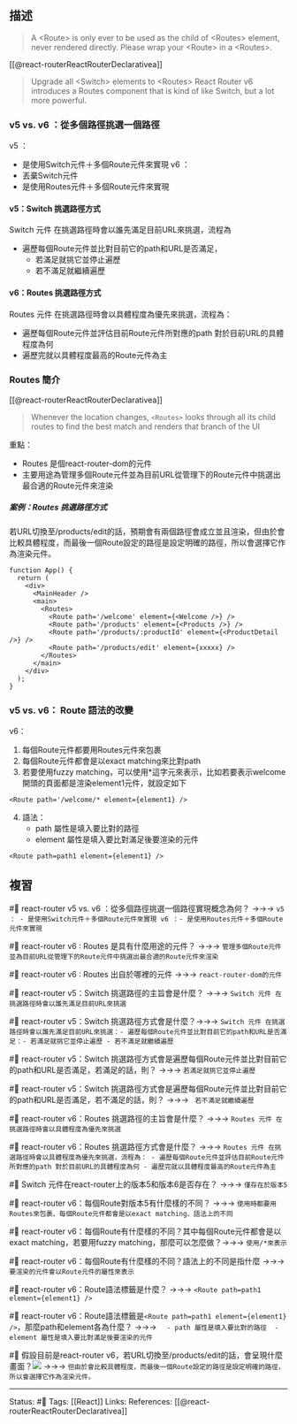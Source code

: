 


## 描述

> A \<Route\> is only ever to be used as the child of \<Routes\> element, never rendered directly. Please wrap your \<Route\> in a \<Routes\>.

[[@react-routerReactRouterDeclarativea]]
> Upgrade all \<Switch\> elements to \<Routes\>
> React Router v6 introduces a Routes component that is kind of like Switch, but a lot more powerful.


### v5 vs. v6 ：從多個路徑挑選一個路徑

v5 ：
- 是使用Switch元件＋多個Route元件來實現
v6 ：
- 丟棄Switch元件
- 是使用Routes元件＋多個Route元件來實現


#### v5：Switch 挑選路徑方式
Switch 元件 在挑選路徑時會以誰先滿足目前URL來挑選，流程為
- 遍歷每個Route元件並比對目前它的path和URL是否滿足，
	- 若滿足就挑它並停止遍歷
	- 若不滿足就繼續遍歷

#### v6：Routes 挑選路徑方式
Routes 元件 在挑選路徑時會以具體程度為優先來挑選，流程為：
- 遍歷每個Route元件並評估目前Route元件所對應的path 對於目前URL的具體程度為何
- 遍歷完就以具體程度最高的Route元件為主


### Routes 簡介
[[@react-routerReactRouterDeclarativea]]
> Whenever the location changes, `<Routes>` looks through all its child routes to find the best match and renders that branch of the UI

重點：
- Routes 是個react-router-dom的元件
- 主要用途為管理多個Route元件並為目前URL從管理下的Route元件中挑選出最合適的Route元件來渲染

##### 案例：Routes 挑選路徑方式

若URL切換至/products/edit的話，預期會有兩個路徑會成立並且渲染，但由於會比較具體程度，而最後一個Route設定的路徑是設定明確的路徑，所以會選擇它作為渲染元件。

```
function App() {
  return (
    <div>
      <MainHeader />
      <main>
        <Routes>
          <Route path='/welcome' element={<Welcome />} />
          <Route path='/products' element={<Products />} />
          <Route path='/products/:productId' element={<ProductDetail />} />
          <Route path='/products/edit' element={xxxxx} />
        </Routes>
      </main>
    </div>
  );
}
```


### v5 vs. v6： Route 語法的改變


v6：
1. 每個Route元件都要用Routes元件來包裹
2. 每個Route元件都會是以exact matching來比對path
3. 若要使用fuzzy matching，可以使用\*這字元來表示，比如若要表示welcome開頭的頁面都是渲染element1元件，就設定如下
```
<Route path='/welcome/* element={element1} />
```
4. 語法：
	 - path 屬性是填入要比對的路徑
	 - element 屬性是填入要比對滿足後要渲染的元件
```
<Route path=path1 element={element1} />
```


## 複習


#🧠 react-router v5 vs. v6 ：從多個路徑挑選一個路徑實現概念為何？ ->->-> `v5 ： - 是使用Switch元件＋多個Route元件來實現 v6 ：- 是使用Routes元件＋多個Route元件來實現`
<!--SR:!2022-12-06,3,250-->

#🧠 react-router v6 : Routes 是具有什麼用途的元件？ ->->-> `管理多個Route元件並為目前URL從管理下的Route元件中挑選出最合適的Route元件來渲染`
<!--SR:!2022-12-06,3,250-->

#🧠 react-router v6 : Routes 出自於哪裡的元件 ->->-> `react-router-dom的元件`
<!--SR:!2022-12-06,3,250-->

#🧠 react-router v5：Switch 挑選路徑的主旨會是什麼？ ->->-> `Switch 元件 在挑選路徑時會以誰先滿足目前URL來挑選`
<!--SR:!2022-12-14,8,250-->

#🧠 react-router v5：Switch 挑選路徑方式會是什麼？->->-> `Switch 元件 在挑選路徑時會以誰先滿足目前URL來挑選：- 遍歷每個Route元件並比對目前它的path和URL是否滿足：- 若滿足就挑它並停止遍歷 - 若不滿足就繼續遍歷`
<!--SR:!2022-12-14,8,250-->

#🧠 react-router v5：Switch 挑選路徑方式會是遍歷每個Route元件並比對目前它的path和URL是否滿足，若滿足的話，則？ ->->-> `若滿足就挑它並停止遍歷`
<!--SR:!2022-12-06,3,250-->


#🧠 react-router v5：Switch 挑選路徑方式會是遍歷每個Route元件並比對目前它的path和URL是否滿足，若不滿足的話，則？ ->->-> ` 若不滿足就繼續遍歷`
<!--SR:!2022-12-06,3,250-->

#🧠 react-router v6：Routes 挑選路徑的主旨會是什麼？ ->->-> `Routes 元件 在挑選路徑時會以具體程度為優先來挑選`
<!--SR:!2022-12-06,3,250-->


#🧠 react-router v6：Routes 挑選路徑方式會是什麼？ ->->-> `Routes 元件 在挑選路徑時會以具體程度為優先來挑選，流程為： - 遍歷每個Route元件並評估目前Route元件所對應的path 對於目前URL的具體程度為何 - 遍歷完就以具體程度最高的Route元件為主`
<!--SR:!2022-12-06,3,250-->

#🧠 Switch 元件在react-router上的版本5和版本6是否存在？ ->->-> `僅存在於版本5`
<!--SR:!2022-12-16,10,250-->

#🧠 react-router v6：每個Route對版本5有什麼樣的不同？ ->->-> `使用時都要用Routes來包裹、每個Route元件都會是以exact matching、語法上的不同`
<!--SR:!2022-12-15,9,250-->


#🧠 react-router v6：每個Route有什麼樣的不同？其中每個Route元件都會是以exact matching，若要用fuzzy matching，那麼可以怎麼做？->->-> `使用/*來表示`
<!--SR:!2022-12-14,8,250-->


#🧠 react-router v6：每個Route有什麼樣的不同？語法上的不同是指什麼 ->->-> `要渲染的元件會以Route元件的屬性來表示`
<!--SR:!2022-12-06,3,250-->

#🧠 react-router v6：Route語法標籤是什麼？ ->->-> `<Route path=path1 element={element1} />`
<!--SR:!2022-12-15,9,250-->


#🧠 react-router v6：Route語法標籤是`<Route path=path1 element={element1} />`，那麼path和element各為什麼？ ->->-> `	 - path 屬性是填入要比對的路徑  - element 屬性是填入要比對滿足後要渲染的元件`
<!--SR:!2022-12-16,10,250-->


#🧠 假設目前是react-router v6，若URL切換至/products/edit的話，會呈現什麼畫面？![](https://res.cloudinary.com/dqfxgtyoi/image/upload/v1669900964/blog/react/react-router/v6/react-router-v6-route-example_fhsfsi.png) ->->-> `但由於會比較具體程度，而最後一個Route設定的路徑是設定明確的路徑，所以會選擇它作為渲染元件。`
<!--SR:!2022-12-06,3,250-->




---
Status: #🌱 
Tags:
[[React]]
Links:
References:
[[@react-routerReactRouterDeclarativea]]